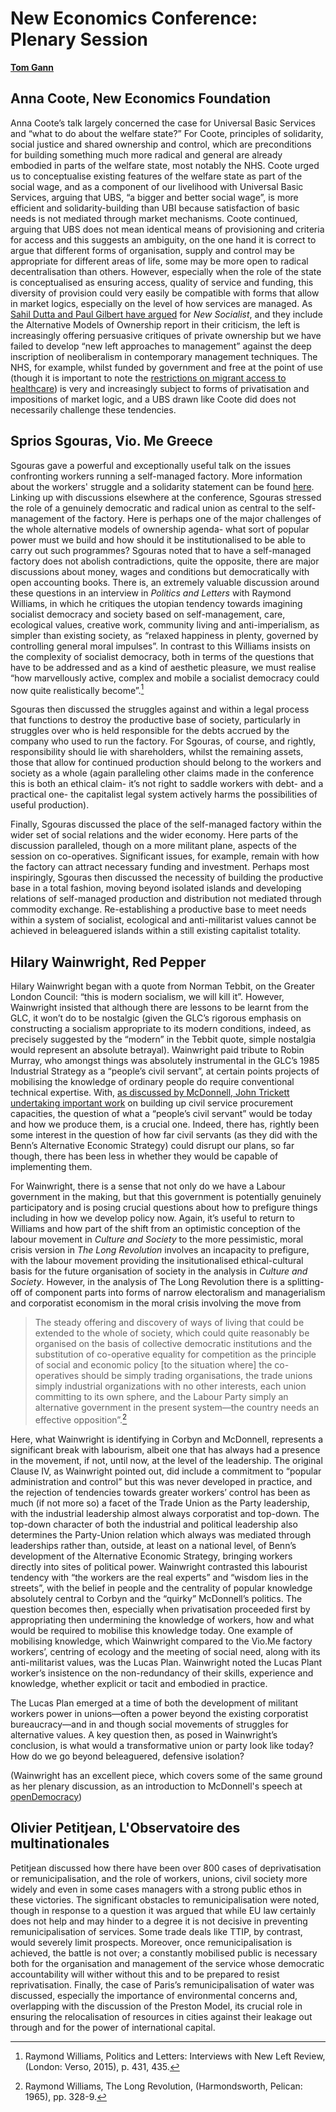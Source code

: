 New Economics Conference: Plenary Session
=========================================

**[Tom Gann](https://twitter.com/Tom_Gann)**

Anna Coote, New Economics Foundation
------------------------------------

Anna Coote’s talk largely concerned the case for Universal Basic
Services and “what to do about the welfare state?” For Coote, principles
of solidarity, social justice and shared ownership and control, which
are preconditions for building something much more radical and general
are already embodied in parts of the welfare state, most notably the
NHS. Coote urged us to conceptualise existing features of the welfare
state as part of the social wage, and as a component of our livelihood
with Universal Basic Services, arguing that UBS, “a bigger and better
social wage”, is more efficient and solidarity-building than UBI because
satisfaction of basic needs is not mediated through market mechanisms.
Coote continued, arguing that UBS does not mean identical means of
provisioning and criteria for access and this suggests an ambiguity, on
the one hand it is correct to argue that different forms of
organisation, supply and control may be appropriate for different areas
of life, some may be more open to radical decentralisation than others.
However, especially when the role of the state is conceptualised as
ensuring access, quality of service and funding, this diversity of
provision could very easily be compatible with forms that allow in
market logics, especially on the level of how services are managed. As
[Sahil Dutta and Paul Gilbert have
argued](https://newsocialist.org.uk/barely-managing-on-whats-missing-from-left-political-economy/)
for *New Socialist*, and they include the Alternative Models of
Ownership report in their criticism, the left is increasingly offering
persuasive critiques of private ownership but we have failed to develop
“new left approaches to management” against the deep inscription of
neoliberalism in contemporary management techniques. The NHS, for
example, whilst funded by government and free at the point of use
(though it is important to note the [restrictions on migrant access to
healthcare](https://newsocialist.org.uk/healthcare-is-a-human-right-migrant-solidarity-in-the-nhs/))
is very and increasingly subject to forms of privatisation and
impositions of market logic, and a UBS drawn like Coote did does not
necessarily challenge these tendencies.

Sprios Sgouras, Vio. Me Greece
------------------------------

Sgouras gave a powerful and exceptionally useful talk on the issues
confronting workers running a self-managed factory. More information
about the workers' struggle and a solidarity statement can be found
[here](http://www.viome.org/2018/01/solidarity-signatures-hands-off.html).
Linking up with discussions elsewhere at the conference, Sgouras
stressed the role of a genuinely democratic and radical union as central
to the self-management of the factory. Here is perhaps one of the major
challenges of the whole alternative models of ownership agenda- what
sort of popular power must we build and how should it be
institutionalised to be able to carry out such programmes? Sgouras noted
that to have a self-managed factory does not abolish contradictions,
quite the opposite, there are major discussions about money, wages and
conditions but democratically with open accounting books. There is, an
extremely valuable discussion around these questions in an interview in
*Politics and Letters* with Raymond Williams, in which he critiques the
utopian tendency towards imagining socialist democracy and society based
on self-management, care, ecological values, creative work, community
living and anti-imperialism, as simpler than existing society, as
“relaxed happiness in plenty, governed by controlling general moral
impulses”. In contrast to this Williams insists on the complexity of
socialist democracy, both in terms of the questions that have to be
addressed and as a kind of aesthetic pleasure, we must realise “how
marvellously active, complex and mobile a socialist democracy could now
quite realistically become”.[^chapter-13-1]

Sgouras then discussed the struggles against and within a legal process
that functions to destroy the productive base of society, particularly
in struggles over who is held responsible for the debts accrued by the
company who used to run the factory. For Sgouras, of course, and
rightly, responsibility should lie with shareholders, whilst the
remaining assets, those that allow for continued production should
belong to the workers and society as a whole (again paralleling other
claims made in the conference this is both an ethical claim- it’s not
right to saddle workers with debt- and a practical one- the capitalist
legal system actively harms the possibilities of useful production).

Finally, Sgouras discussed the place of the self-managed factory within
the wider set of social relations and the wider economy. Here parts of
the discussion paralleled, though on a more militant plane, aspects of
the session on co-operatives. Significant issues, for example, remain
with how the factory can attract necessary funding and investment.
Perhaps most inspiringly, Sgouras then discussed the necessity of
building the productive base in a total fashion, moving beyond isolated
islands and developing relations of self-managed production and
distribution not mediated through commodity exchange. Re-establishing a
productive base to meet needs within a system of socialist, ecological
and anti-militarist values cannot be achieved in beleaguered islands
within a still existing capitalist totality.

Hilary Wainwright, Red Pepper
-----------------------------

Hilary Wainwright began with a quote from Norman Tebbit, on the Greater
London Council: “this is modern socialism, we will kill it”. However,
Wainwright insisted that although there are lessons to be learnt from
the GLC, it won’t do to be nostalgic (given the GLC’s rigorous emphasis
on constructing a socialism appropriate to its modern conditions,
indeed, as precisely suggested by the “modern” in the Tebbit quote,
simple nostalgia would represent an absolute betrayal). Wainwright paid
tribute to Robin Murray, who amongst things was absolutely instrumental
in the GLC’s 1985 Industrial Strategy as a “people’s civil servant”, at
certain points projects of mobilising the knowledge of ordinary people
do require conventional technical expertise. With, [as discussed by
McDonnell, John Trickett undertaking important
work](https://newsocialist.org.uk/labours-new-economics-conference-part-one-introductory-session/)
on building up civil service procurement capacities, the question of
what a “people’s civil servant” would be today and how we produce them,
is a crucial one. Indeed, there has, rightly been some interest in the
question of how far civil servants (as they did with the Benn’s
Alternative Economic Strategy) could disrupt our plans, so far though,
there has been less in whether they would be capable of implementing
them.

For Wainwright, there is a sense that not only do we have a Labour
government in the making, but that this government is potentially
genuinely participatory and is posing crucial questions about how to
prefigure things including in how we develop policy now. Again, it’s
useful to return to Williams and how part of the shift from an
optimistic conception of the labour movement in *Culture and Society* to
the more pessimistic, moral crisis version in *The Long Revolution*
involves an incapacity to prefigure, with the labour movement providing
the insitutionalised ethical-cultural basis for the future organisation
of society in the analysis in *Culture and Society*. However, in the
analysis of The Long Revolution there is a splitting-off of component
parts into forms of narrow electoralism and managerialism and
corporatist economism in the moral crisis involving the move from

> The steady offering and discovery of ways of living that could be
> extended to the whole of society, which could quite reasonably be
> organised on the basis of collective democratic institutions and the
> substitution of co-operative equality for competition as the principle
> of social and economic policy \[to the situation where\] the
> co-operatives should be simply trading organisations, the trade unions
> simply industrial organizations with no other interests, each union
> committing to its own sphere, and the Labour Party simply an
> alternative government in the present system—the country needs an
> effective opposition”.[^chapter-13-2]

Here, what Wainwright is identifying in Corbyn and McDonnell, represents
a significant break with labourism, albeit one that has always had a
presence in the movement, if not, until now, at the level of the
leadership. The original Clause IV, as Wainwright pointed out, did
include a commitment to “popular administration and control” but this
was never developed in practice, and the rejection of tendencies towards
greater workers’ control has been as much (if not more so) a facet of
the Trade Union as the Party leadership, with the industrial leadership
almost always corporatist and top-down. The top-down character of both
the industrial and political leadership also determines the Party-Union
relation which always was mediated through leaderships rather than,
outside, at least on a national level, of Benn’s development of the
Alternative Economic Strategy, bringing workers directly into sites of
political power. Wainwright contrasted this labourist tendency with “the
workers are the real experts” and “wisdom lies in the streets”, with the
belief in people and the centrality of popular knowledge absolutely
central to Corbyn and the “quirky” McDonnell’s politics. The question
becomes then, especially when privatisation proceeded first by
appropriating then undermining the knowledge of workers, how and what
would be required to mobilise this knowledge today. One example of
mobilising knowledge, which Wainwright compared to the Vio.Me factory
workers’, centring of ecology and the meeting of social need, along with
its anti-militarist values, was the Lucas Plan. Wainwright noted the
Lucas Plant worker’s insistence on the non-redundancy of their skills,
experience and knowledge, whether explicit or tacit and embodied in
practice.

The Lucas Plan emerged at a time of both the development of militant
workers power in unions—often a power beyond the existing corporatist
bureaucracy—and in and though social movements of struggles for
alternative values. A key question then, as posed in Wainwright’s
conclusion, is what would a transformative union or party look like
today? How do we go beyond beleaguered, defensive isolation?

(Wainwright has an excellent piece, which covers some of the same ground
as her plenary discussion, as an introduction to McDonnell's speech at
[openDemocracy](https://www.opendemocracy.net/uk/hilary-wainwright/new-economics-of-labour))

Olivier Petitjean, L'Observatoire des multinationales
-----------------------------------------------------

Petitjean discussed how there have been over 800 cases of
deprivatisation or remunicipalisation, and the role of workers, unions,
civil society more widely and even in some cases managers with a strong
public ethos in these victories. The significant obstacles to
remunicipalisation were noted, though in response to a question it was
argued that while EU law certainly does not help and may hinder to a
degree it is not decisive in preventing remunicipalisation of services.
Some trade deals like TTIP, by contrast, would severely limit prospects.
Moreover, once remunicipalisation is achieved, the battle is not over; a
constantly mobilised public is necessary both for the organisation and
management of the service whose democratic accountability will wither
without this and to be prepared to resist reprivatisation. Finally, the
case of Paris’s remunicipalisation of water was discussed, especially
the importance of environmental concerns and, overlapping with the
discussion of the Preston Model, its crucial role in ensuring the
relocalisation of resources in cities against their leakage out through
and for the power of international capital.

[^chapter-13-1]: Raymond Williams, Politics and Letters: Interviews with
    New Left Review, (London: Verso, 2015), p. 431, 435.

[^chapter-13-2]: Raymond Williams, The Long Revolution, (Harmondsworth,
    Pelican: 1965), pp. 328-9.
